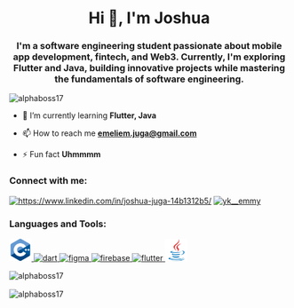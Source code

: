 <h1 align="center">Hi 👋, I'm Joshua</h1>
<h3 align="center">I'm a software engineering student passionate about mobile app development, fintech, and Web3. Currently, I'm exploring Flutter and Java, building innovative projects while mastering the fundamentals of software engineering.</h3>

<p align="left"> <img src="https://komarev.com/ghpvc/?username=alphaboss17&label=Profile%20views&color=0e75b6&style=flat" alt="alphaboss17" /> </p>

- 🌱 I’m currently learning **Flutter, Java**

- 📫 How to reach me **emeliem.juga@gmail.com**

- ⚡ Fun fact **Uhmmmm**

<h3 align="left">Connect with me:</h3>
<p align="left">
<a href="https://linkedin.com/in/https://www.linkedin.com/in/joshua-juga-14b1312b5/" target="blank"><img align="center" src="https://raw.githubusercontent.com/rahuldkjain/github-profile-readme-generator/master/src/images/icons/Social/linked-in-alt.svg" alt="https://www.linkedin.com/in/joshua-juga-14b1312b5/" height="30" width="40" /></a>
<a href="https://instagram.com/yk__emmy" target="blank"><img align="center" src="https://raw.githubusercontent.com/rahuldkjain/github-profile-readme-generator/master/src/images/icons/Social/instagram.svg" alt="yk__emmy" height="30" width="40" /></a>
</p>

<h3 align="left">Languages and Tools:</h3>
<p align="left"> <a href="https://www.w3schools.com/cpp/" target="_blank" rel="noreferrer"> <img src="https://raw.githubusercontent.com/devicons/devicon/master/icons/cplusplus/cplusplus-original.svg" alt="cplusplus" width="40" height="40"/> </a> <a href="https://dart.dev" target="_blank" rel="noreferrer"> <img src="https://www.vectorlogo.zone/logos/dartlang/dartlang-icon.svg" alt="dart" width="40" height="40"/> </a> <a href="https://www.figma.com/" target="_blank" rel="noreferrer"> <img src="https://www.vectorlogo.zone/logos/figma/figma-icon.svg" alt="figma" width="40" height="40"/> </a> <a href="https://firebase.google.com/" target="_blank" rel="noreferrer"> <img src="https://www.vectorlogo.zone/logos/firebase/firebase-icon.svg" alt="firebase" width="40" height="40"/> </a> <a href="https://flutter.dev" target="_blank" rel="noreferrer"> <img src="https://www.vectorlogo.zone/logos/flutterio/flutterio-icon.svg" alt="flutter" width="40" height="40"/> </a> <a href="https://www.java.com" target="_blank" rel="noreferrer"> <img src="https://raw.githubusercontent.com/devicons/devicon/master/icons/java/java-original.svg" alt="java" width="40" height="40"/> </a> </p>

<p><img align="center" src="https://github-readme-stats.vercel.app/api/top-langs?username=alphaboss17&show_icons=true&locale=en&layout=compact" alt="alphaboss17" /></p>

<p><img align="center" src="https://github-readme-streak-stats.herokuapp.com/?user=alphaboss17&" alt="alphaboss17" /></p>

